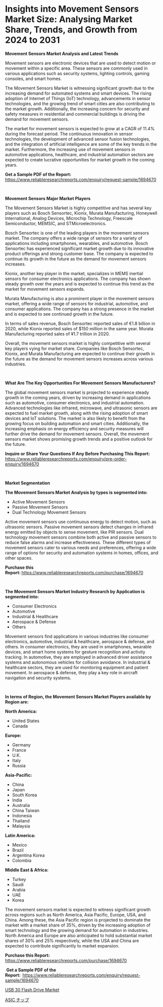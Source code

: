 <p><h1>Insights into Movement Sensors Market Size: Analysing Market Share, Trends, and Growth from 2024 to 2031</h1></p><p><strong>Movement Sensors Market Analysis and Latest Trends</strong></p>
<p><p>Movement sensors are electronic devices that are used to detect motion or movement within a specific area. These sensors are commonly used in various applications such as security systems, lighting controls, gaming consoles, and smart homes.</p><p>The Movement Sensors Market is witnessing significant growth due to the increasing demand for automated systems and smart devices. The rising adoption of Internet of Things (IoT) technology, advancements in sensor technologies, and the growing trend of smart cities are also contributing to the market growth. Additionally, the increasing concern for security and safety measures in residential and commercial buildings is driving the demand for movement sensors.</p><p>The market for movement sensors is expected to grow at a CAGR of 11.4% during the forecast period. The continuous innovation in sensor technologies, the development of advanced sensor fusion technologies, and the integration of artificial intelligence are some of the key trends in the market. Furthermore, the increasing use of movement sensors in automotive applications, healthcare, and industrial automation sectors are expected to create lucrative opportunities for market growth in the coming years.</p></p>
<p><strong>Get a Sample PDF of the Report:&nbsp;</strong> <a href="https://www.reliableresearchreports.com/enquiry/request-sample/1694670">https://www.reliableresearchreports.com/enquiry/request-sample/1694670</a></p>
<p>&nbsp;</p>
<p><strong>Movement Sensors Major Market Players</strong></p>
<p><p>The Movement Sensors Market is highly competitive and has several key players such as Bosch Sensortec, Kionix, Murata Manufacturing, Honeywell International, Analog Devices, Microchip Technology, Freescale Semiconductor, MEMSIC, and STMicroelectronics.</p><p>Bosch Sensortec is one of the leading players in the movement sensors market. The company offers a wide range of sensors for a variety of applications including smartphones, wearables, and automotive. Bosch Sensortec has experienced significant market growth due to its innovative product offerings and strong customer base. The company is expected to continue its growth in the future as the demand for movement sensors increases.</p><p>Kionix, another key player in the market, specializes in MEMS inertial sensors for consumer electronics applications. The company has shown steady growth over the years and is expected to continue this trend as the market for movement sensors expands.</p><p>Murata Manufacturing is also a prominent player in the movement sensors market, offering a wide range of sensors for industrial, automotive, and consumer applications. The company has a strong presence in the market and is expected to see continued growth in the future.</p><p>In terms of sales revenue, Bosch Sensortec reported sales of €1.8 billion in 2020, while Kionix reported sales of $150 million in the same year. Murata Manufacturing reported sales of ¥1.7 trillion in 2020.</p><p>Overall, the movement sensors market is highly competitive with several key players vying for market share. Companies like Bosch Sensortec, Kionix, and Murata Manufacturing are expected to continue their growth in the future as the demand for movement sensors increases across various industries.</p></p>
<p>&nbsp;</p>
<p><strong>What Are The Key Opportunities For Movement Sensors Manufacturers?</strong></p>
<p><p>The global movement sensors market is projected to experience steady growth in the coming years, driven by increasing demand in applications such as automotive, consumer electronics, and industrial automation. Advanced technologies like infrared, microwave, and ultrasonic sensors are expected to fuel market growth, along with the rising adoption of smart devices and IoT solutions. The market is also likely to benefit from the growing focus on building automation and smart cities. Additionally, the increasing emphasis on energy efficiency and security measures will further drive the demand for movement sensors. Overall, the movement sensors market shows promising growth trends and a positive outlook for the future.</p></p>
<p><strong>Inquire or Share Your Questions If Any Before Purchasing This Report:</strong> <a href="https://www.reliableresearchreports.com/enquiry/pre-order-enquiry/1694670">https://www.reliableresearchreports.com/enquiry/pre-order-enquiry/1694670</a></p>
<p>&nbsp;</p>
<p><strong>Market Segmentation</strong></p>
<p><strong>The Movement Sensors Market Analysis by types is segmented into:</strong></p>
<p><ul><li>Active Movement Sensors</li><li>Passive Movement Sensors</li><li>Dual Technology Movement Sensors</li></ul></p>
<p><p>Active movement sensors use continuous energy to detect motion, such as ultrasonic sensors. Passive movement sensors detect changes in infrared energy emitted by objects to sense movement, like PIR sensors. Dual technology movement sensors combine both active and passive sensors to reduce false alarms and increase effectiveness. These different types of movement sensors cater to various needs and preferences, offering a wide range of options for security and automation systems in homes, offices, and other spaces.</p></p>
<p><strong>Purchase this Report:&nbsp;</strong><a href="https://www.reliableresearchreports.com/purchase/1694670">https://www.reliableresearchreports.com/purchase/1694670</a></p>
<p>&nbsp;</p>
<p><strong>The Movement Sensors Market Industry Research by Application is segmented into:</strong></p>
<p><ul><li>Consumer Electronics</li><li>Automotive</li><li>Industrial & Healthcare</li><li>Aerospace & Defense</li><li>Others</li></ul></p>
<p><p>Movement sensors find applications in various industries like consumer electronics, automotive, industrial & healthcare, aerospace & defense, and others. In consumer electronics, they are used in smartphones, wearable devices, and smart home systems for gesture recognition and activity tracking. In automotive, they are employed in advanced driver assistance systems and autonomous vehicles for collision avoidance. In industrial & healthcare sectors, they are used for monitoring equipment and patient movement. In aerospace & defense, they play a key role in aircraft navigation and security systems.</p></p>
<p>&nbsp;</p>
<p><strong>In terms of Region, the Movement Sensors Market Players available by Region are:</strong></p>
<p>
    <p> <strong> North America: </strong>
        <ul>
            <li>United States</li>
            <li>Canada</li>
        </ul>
        </p> 
    <p> <strong> Europe: </strong>
        <ul>
            <li>Germany</li>
            <li>France</li>
            <li>U.K.</li>
            <li>Italy</li>
            <li>Russia</li>
        </ul>
        </p> 
    <p> <strong> Asia-Pacific: </strong>
        <ul>
            <li>China</li>
            <li>Japan</li>
            <li>South Korea</li>
            <li>India</li>
            <li>Australia</li>
            <li>China Taiwan</li>
            <li>Indonesia</li>
            <li>Thailand</li>
            <li>Malaysia</li>
        </ul>
        </p> 
    <p> <strong> Latin America: </strong>
        <ul>
            <li>Mexico</li>
            <li>Brazil</li>
            <li>Argentina Korea</li>
            <li>Colombia</li>
        </ul>
        </p> 
    <p> <strong> Middle East & Africa: </strong>
        <ul>
            <li>Turkey</li>
            <li>Saudi</li>
            <li>Arabia</li>
            <li>UAE</li>
            <li>Korea</li>
        </ul>
    </p>
    </p>
<p><p>The movement sensors market is expected to witness significant growth across regions such as North America, Asia Pacific, Europe, USA, and China. Among these, the Asia Pacific region is projected to dominate the market with a market share of 35%, driven by the increasing adoption of smart technology and the growing demand for automation in industries. North America and Europe are also anticipated to hold substantial market shares of 30% and 25% respectively, while the USA and China are expected to contribute significantly to market expansion.</p></p>
<p><strong>Purchase this Report: </strong><a href="https://www.reliableresearchreports.com/purchase/1694670">https://www.reliableresearchreports.com/purchase/1694670</a></p>
<p>&nbsp;<strong>Get a Sample PDF of the Report:&nbsp;&nbsp;</strong><a href="https://www.reliableresearchreports.com/enquiry/request-sample/1694670">https://www.reliableresearchreports.com/enquiry/request-sample/1694670</a></p>
<p><strong></strong></p>
<p><p><a href="https://medium.com/@andrew.gibson967/decoding-usb-30-flash-drive-market-metrics-market-share-trends-and-growth-patterns-b74742d8c2f2">USB 30 Flash Drive Market</a></p><p><a href="https://github.com/mreklxf44233/Market-Research-Report-List-1/blob/main/261073111702.md">ASIC チップ</a></p></p>